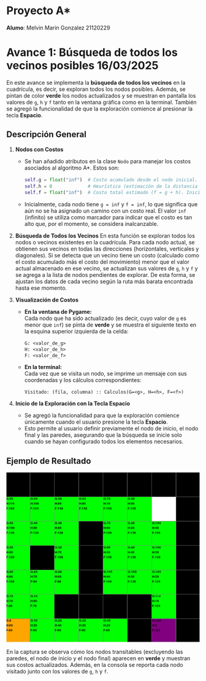 

# **Proyecto A***

**Alumo**: Melvin Marin Gonzalez 21120229


# Avance 1: Búsqueda de todos los vecinos posibles 16/03/2025

En este avance se implementa la **búsqueda de todos los vecinos** en la cuadrícula, es decir, se exploran todos los nodos posibles.  Además, se pintan de color **verde** los nodos actualizados y se muestran en pantalla los valores de `g`, `h` y `f` tanto en la ventana gráfica como en la terminal. También se agregó la funcionalidad de que la exploración comience al presionar la tecla **Espacio**.

## Descripción General

1. **Nodos con Costos**

    - Se han añadido atributos en la clase `Nodo` para manejar los costos asociados al algoritmo A*. Estos son:
      
      ```python
      self.g = float("inf")  # Costo acumulado desde el nodo inicial. "inf" representa un valor infinito, lo que indica que inicialmente no se conoce un camino hacia el nodo.
      self.h = 0             # Heurística (estimación de la distancia al nodo final).
      self.f = float("inf")  # Costo total estimado (f = g + h). Inicialmente es infinito hasta que se actualiza.
      ```
      
    - Inicialmente, cada nodo tiene `g = inf` y `f = inf`, lo que significa que aún no se ha asignado un camino con un costo real. El valor `inf` (infinito) se utiliza como marcador para indicar que el costo es tan alto que, por el momento, se considera inalcanzable.

2. **Búsqueda de Todos los Vecinos**
En esta función se exploran todos los nodos o vecinos existentes en la cuadrícula. Para cada nodo actual, se obtienen sus vecinos en todas las direcciones (horizontales, verticales y diagonales). Si se detecta que un vecino tiene un costo (calculado como el costo acumulado más el costo del movimiento) menor que el valor actual almacenado en ese vecino, se actualizan sus valores de `g`, `h` y `f` y se agrega a la lista de nodos pendientes de explorar. De esta forma, se ajustan los datos de cada vecino según la ruta más barata encontrada hasta ese momento.
    
3. **Visualización de Costos**

    - **En la ventana de Pygame:**  
      Cada nodo que ha sido actualizado (es decir, cuyo valor de `g` es menor que `inf`) se pinta de **verde** y se muestra el siguiente texto en la esquina superior izquierda de la celda:
      
      ```
      G: <valor_de_g>
      H: <valor_de_h>
      F: <valor_de_f>
      ```
      
    - **En la terminal:**  
      Cada vez que se visita un nodo, se imprime un mensaje con sus coordenadas y los cálculos correspondientes:
      
      ```
      Visitado: (fila, columna) :: Calculos(G=<g>, H=<h>, F=<f>)
      ```

4. **Inicio de la Exploración con la Tecla Espacio**

    - Se agregó la funcionalidad para que la exploración comience únicamente cuando el usuario presione la tecla **Espacio**.  
    - Esto permite al usuario definir previamente el nodo de inicio, el nodo final y las paredes, asegurando que la búsqueda se inicie solo cuando se hayan configurado todos los elementos necesarios.

## Ejemplo de Resultado

![Avance 1](./Images/Avance_1.png)

En la captura se observa cómo los nodos transitables (excluyendo las paredes, el nodo de inicio y el nodo final) aparecen en **verde** y muestran sus costos actualizados. Además, en la consola se reporta cada nodo visitado junto con los valores de `g`, `h` y `f`.